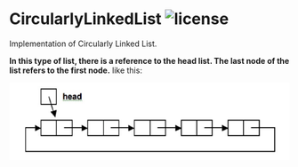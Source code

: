 # CircularlyLinkedList ![license](https://img.shields.io/github/license/pouyaardehkhani/CircularlyLinkedList.svg)
Implementation of Circularly Linked List.

**In this type of list, there is a reference to the head list. The last node of the list refers to the first node.**
like this:

![image](https://github.com/pouyaardehkhani/CircularlyLinkedList/blob/master/image.png)
